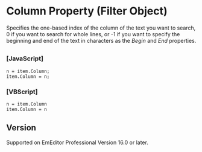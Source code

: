 # Column Property (Filter Object)

Specifies the one-based index of the column of the text you want to search, 0 if you want to search for whole lines, or -1 if you want to specify the beginning and end of the text in characters as the _Begin_ and _End_ properties.

## 

### \[JavaScript\]

```
n = item.Column;
item.Column = n;
```

### \[VBScript\]

```
n = item.Column
item.Column = n
```

## Version

Supported on EmEditor Professional Version 16.0 or later.
